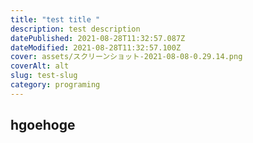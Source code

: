 ```yaml
---
title: "test title "
description: test description
datePublished: 2021-08-28T11:32:57.087Z
dateModified: 2021-08-28T11:32:57.100Z
cover: assets/スクリーンショット-2021-08-08-0.29.14.png
coverAlt: alt
slug: test-slug
category: programing
---
```

## hgoehoge